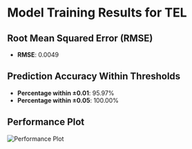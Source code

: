 # Model Training Results for TEL

## Root Mean Squared Error (RMSE)
- **RMSE**: 0.0049

## Prediction Accuracy Within Thresholds
- **Percentage within ±0.01**: 95.97%
- **Percentage within ±0.05**: 100.00%

## Performance Plot
![Performance Plot](../imgs/TEL.png)
